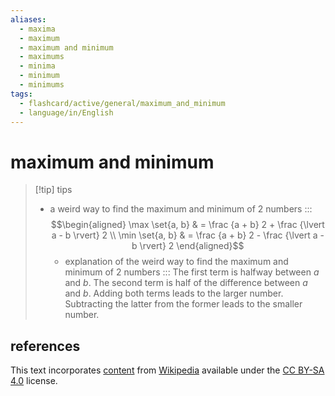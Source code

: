 ```yaml
---
aliases:
  - maxima
  - maximum
  - maximum and minimum
  - maximums
  - minima
  - minimum
  - minimums
tags:
  - flashcard/active/general/maximum_and_minimum
  - language/in/English
---
```


# maximum and minimum

> [!tip] tips
>
> - a weird way to find the maximum and minimum of 2 numbers ::: $$\begin{aligned} \max \set{a, b} & = \frac {a + b} 2 + \frac {\lvert a - b \rvert} 2 \\ \min \set{a, b} & = \frac {a + b} 2 - \frac {\lvert a - b \rvert} 2 \end{aligned}$$
>   - explanation of the weird way to find the maximum and minimum of 2 numbers ::: The first term is halfway between $a$ and $b$. The second term is half of the difference between $a$ and $b$. Adding both terms leads to the larger number. Subtracting the latter from the former leads to the smaller number.

## references

This text incorporates [content](https://en.wikipedia.org/wiki/maximum_and_minimum) from [Wikipedia](Wikipedia.md) available under the [CC BY-SA 4.0](https://creativecommons.org/licenses/by-sa/4.0/) license.
